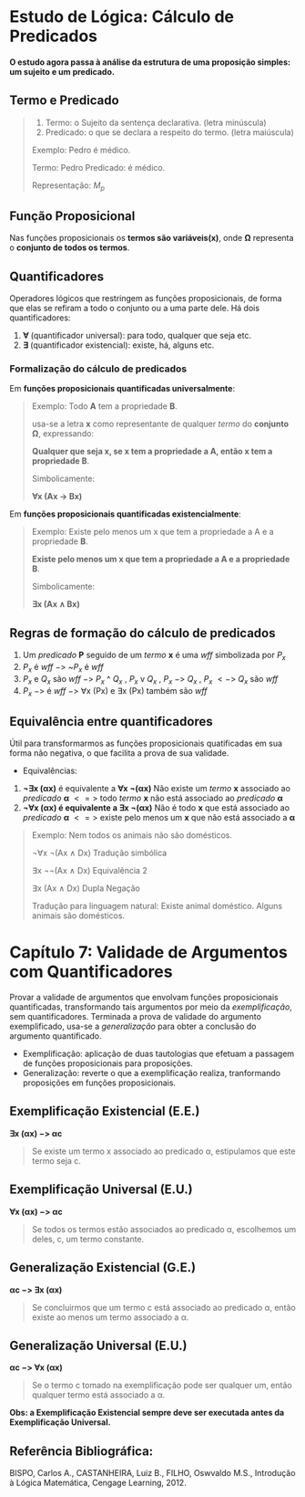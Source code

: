 # Estudo de Lógica: Cálculo de Predicados
#### O estudo agora passa à análise da **estrutura de uma proposição simples**: um **sujeito** e um **predicado**.

## Termo e Predicado
> 1. Termo: o Sujeito da sentença declarativa. (letra minúscula)
> 2. Predicado: o que se declara a respeito do termo. (letra maiúscula)
>
> Exemplo: Pedro é médico.
>
> Termo: Pedro
> Predicado: é médico.
> 
> Representação: $M_p$

## Função Proposicional
Nas funções proposicionais os **termos são variáveis(x)**, onde **Ω** representa o **conjunto de todos os termos**.

## Quantificadores
Operadores lógicos que restringem as funções proposicionais, de forma que elas se refiram a todo o conjunto ou a uma parte dele. Há dois quantificadores:
1. **∀** (quantificador universal): para todo, qualquer que seja etc.
2. **∃** (quantificador existencial): existe, há, alguns etc.

### Formalização do cálculo de predicados
Em **funções proposicionais quantificadas universalmente**:
> Exemplo: Todo **A** tem a propriedade **B**.
>
> usa-se a letra **x** como representante de qualquer *termo* do **conjunto Ω**, expressando:
>
> **Qualquer que seja x, se x tem a propriedade a A, então x tem a propriedade B**.
>
> Simbolicamente:
>
> **∀x (Ax → Bx)**

Em **funções proposicionais quantificadas existencialmente**:
> Exemplo: Existe pelo menos um x que tem a propriedade a A e a propriedade **B**.
>
> **Existe pelo menos um x que tem a propriedade a A e a propriedade B**.
>
> Simbolicamente:
>
> **∃x (Ax ∧ Bx)**

## Regras de formação do cálculo de predicados
1. Um *predicado* **P** seguido de um *termo* **x** é uma *wff* simbolizada por $P_x$
2. $P_x$ é *wff* $->$ ~$P_x$ é *wff*
3. $P_x$ e $Q_x$ são *wff* $->$ $P_x$ ^ $Q_x$ , $P_x$ v $Q_x$ , $P_x$ $->$ $Q_x$ , $P_x$ $<->$ $Q_x$ são *wff*
4. $P_x$ $->$ é *wff* $->$ ∀x (Px) e ∃x (Px) também são *wff*

## Equivalência entre quantificadores
Útil para transformarmos as funções proposicionais quatificadas em sua forma não negativa, o que facilita a prova de sua validade.

- Equivalências:
1. **¬∃x (αx)** é equivalente a **∀x ¬(αx)**   Não existe um *termo* **x** associado ao *predicado* **α** $<=>$ todo *termo* **x** não está associado ao *predicado* **α**
2. **¬∀x (αx) é equivalente a ∃x ¬(αx)**    Não é todo **x** que está associado ao *predicado* **α** $<=>$ existe pelo menos um **x** que não está associado a **α**
> Exemplo: Nem todos os animais não são domésticos.
>
> ¬∀x ¬(Ax ∧ Dx)    Tradução simbólica
>
> ∃x ¬¬(Ax ∧ Dx)    Equivalência 2
>
> ∃x (Ax ∧ Dx)      Dupla Negação
>
> Tradução para linguagem natural:
> Existe animal doméstico. 
> Alguns animais são domésticos.

# Capítulo 7: Validade de Argumentos com Quantificadores
Provar a validade de argumentos que envolvam funções proposicionais quantificadas, transformando tais argumentos por meio da *exemplificação*, sem quantificadores. Terminada a prova de validade do argumento exemplificado, usa-se a *generalização* para obter a conclusão do argumento quantificado.

- Exemplificação: aplicação de duas tautologias que efetuam a passagem de funções proposicionais para proposições.
- Generalização: reverte o que a exemplificação realiza, tranformando proposições em funções proposicionais.

## Exemplificação Existencial (E.E.)
**∃x (αx) $->$ αc** 
> Se existe um termo x associado ao predicado α, estipulamos que este termo seja c.

## Exemplificação Universal (E.U.)
**∀x (αx) $->$ αc**
> Se todos os termos estão associados ao predicado α, escolhemos um deles, c, um termo constante.

## Generalização Existencial (G.E.)
**αc $->$ ∃x (αx)** 
> Se concluirmos que um termo c está associado ao predicado α, então existe ao menos um termo associado a α.

## Generalização Universal (E.U.)
**αc $->$ ∀x (αx)**
> Se o termo c tomado na exemplificação pode ser qualquer um, então qualquer termo está associado a α.

**Obs: a Exemplificação Existencial sempre deve ser executada antes da Exemplificação Universal.**


## Referência Bibliográfica:
BISPO, Carlos A., CASTANHEIRA, Luiz B., FILHO, Oswvaldo M.S., Introdução à Lógica Matemática, Cengage Learning, 2012.
